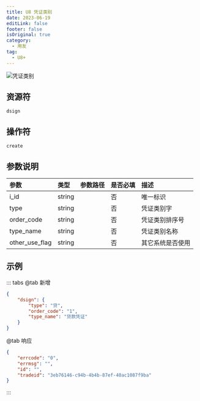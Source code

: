 ```yaml
---
title: U8 凭证类别
date: 2023-06-19
editLink: false
footer: false
isOriginal: true
category:
  - 用友
tag:
  - U8+
---
```


![凭证类别](https://nas.ilyl.life:8092/yonyou/u8/as/dsign.gif)

## 资源符

`dsign`
  
## 操作符

`create`

## 参数说明

|参数|类型|参数路径|是否必填|描述|
|:-|:-|:-|:-|:-|
|i_id|string||否|唯一标识|
|type|string||否|凭证类别字|
|order_code|string||否|凭证类别排序号|
|type_name|string||否|凭证类别名称|
|other_use_flag|string||否|其它系统是否使用|

## 示例

::: tabs
@tab 新增

```json
{
    "dsign": {
        "type": "贷",
        "order_code": "1",
        "type_name": "贷款凭证"
    }
}
```

@tab 响应

```json
{
    "errcode": "0",
    "errmsg": "",
    "id": "",
    "tradeid": "3eb76146-c94b-4b4b-87ef-40ac1087f9ba"
}
```

:::
